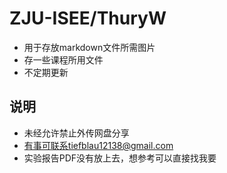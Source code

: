 # ZJU-ISEE/ThuryW
* 用于存放markdown文件所需图片
* 存一些课程所用文件
* 不定期更新
## 说明
* 未经允许禁止外传网盘分享
* 有事可联系tiefblau12138@gmail.com
* 实验报告PDF没有放上去，想参考可以直接找我要
